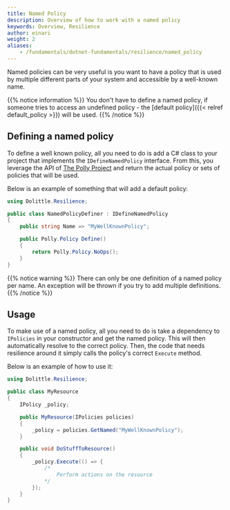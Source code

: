```yaml
---
title: Named Policy
description: Overview of how to work with a named policy
keywords: Overview, Resilience
author: einari
weight: 2
aliases: 
    - /fundamentals/dotnet-fundamentals/resilience/named_policy
---
```

Named policies can be very useful is you want to have a policy that is used
by multiple different parts of your system and accessible by a well-known
name.

{{% notice information %}}
You don't have to define a named policy, if someone tries to access an undefined
policy - the [default policy]({{< relref default_policy >}}) will be used.
{{% /notice %}}

## Defining a named policy

To define a well known policy, all you need to do is add a C# class to your
project that implements the `IDefineNamedPolicy` interface.
From this, you leverage the API of [The Polly Project](https://github.com/App-vNext/Polly/wiki)
and return the actual policy or sets of policies that will be used.

Below is an example of something that will add a default policy:

```csharp
using Dolittle.Resilience;

public class NamedPolicyDefiner : IDefineNamedPolicy
{
    public string Name => "MyWellKnownPolicy";

    public Polly.Policy Define()
    {
        return Polly.Policy.NoOps();
    }
}
```

{{% notice warning %}}
There can only be one definition of a named policy per name. An exception will be
thrown if you try to add multiple definitions.
{{% /notice %}}

## Usage

To make use of a named policy, all you need to do is take a dependency to
`IPolicies` in your constructor and get the named policy. This will then automatically resolve
to the correct policy. Then, the code that needs resilience around it simply calls
the policy's correct `Execute` method.

Below is an example of how to use it:

```csharp
using Dolittle.Resilience;

public class MyResource
{
    IPolicy _policy;

    public MyResource(IPolicies policies)
    {
        _policy = policies.GetNamed("MyWellKnownPolicy");
    }

    public void DoStuffToResource()
    {
        _policy.Execute(() => {
            /*
                Perform actions on the resource
            */
        });
    }
}
```
